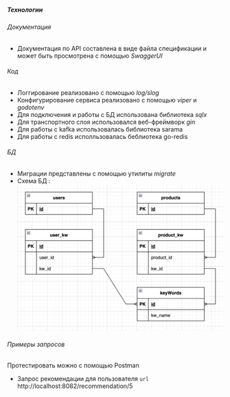 ##### Технологии

###### Документация
* Документация по API составлена в виде файла спецификации и может быть просмотрена с помощью *SwaggerUI*

###### Код
* Логгирование реализовано с помощью *log/slog*
* Конфигурирование сервиса реализовано с помощью *viper* и *godotenv*
* Для подключения и работы с БД использована библиотека *sqlx* 
* Для транспортного слоя использовался веб-фреймворк *gin*
* Для работы с kafka использовалась библиотека sarama
* Для работы с redis исполльзовалась беблиотека go-redis

###### БД
* Миграции представлены с помощью утилиты *migrate*
* Схема БД : ![Схема](schema.png)

###### Примеры запросов
Протестировать можно с помощью Postman

* Запрос рекомендации для пользователя
`url`
http://localhost:8082/recommendation/5